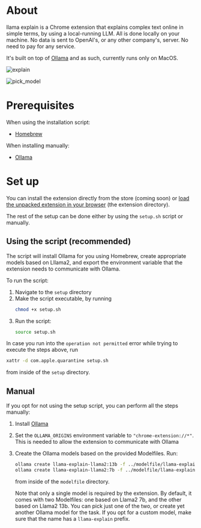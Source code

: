 # About
llama explain is a Chrome extension that explains complex text online in simple terms, by using a local-running LLM. All is done locally on your machine. No data is sent to OpenAI's, or any other company's, server. No need to pay for any service.

It's built on top of [Ollama](https://github.com/jmorganca/ollama) and as such, currently runs only on MacOS.

![explain](https://github.com/welniak/llama-explain/assets/13221950/d66b6a19-5de7-40ed-a9f6-79e22b07903d)

![pick_model](https://github.com/welniak/llama-explain/assets/13221950/e2a0776e-faac-44dc-a646-e146662d26f9)

# Prerequisites
When using the installation script:
- [Homebrew](https://brew.sh/)

When installing manually:
- [Ollama](https://github.com/jmorganca/ollama)

# Set up
You can install the extension directly from the store (coming soon) or [load the unpacked extension in your browser](https://developer.chrome.com/docs/extensions/mv3/getstarted/development-basics/#load-unpacked) (the extension directory).

The rest of the setup can be done either by using the `setup.sh` script or manually.

## Using the script (recommended)
The script will install Ollama for you using Homebrew, create appropriate models based on Lllama2, and export the environment variable that the extension needs to communicate with Ollama. 

To run the script:
1. Navigate to the `setup` directory
2. Make the script executable, by running
   ```bash
   chmod +x setup.sh
   ```
3. Run the script:
   ```bash
   source setup.sh
   ```

In case you run into the `operation not permitted` error while trying to execute the steps above, run

```bash
xattr -d com.apple.quarantine setup.sh
```

from inside of the `setup` directory.

## Manual
If you opt for not using the setup script, you can perform all the steps manually:
1. Install [Ollama](https://github.com/jmorganca/ollama)
2. Set the `OLLAMA_ORIGINS` environment variable to `"chrome-extension://*"`. This is needed to allow the extension to communicate with Ollama
3. Create the Ollama models based on the provided Modelfiles. Run:
   ```bash
   ollama create llama-explain-llama2:13b -f ../modelfile/llama-explain-llama2-13b-modelfile
   ollama create llama-explain-llama2:7b -f ../modelfile/llama-explain-llama2-7b-modelfile
   ```

   from inside of the `modelfile` directory.

   Note that only a single model is required by the extension. By default, it comes with two Modelfiles: one based on Llama2 7b, and the other based on Llama2 13b. You can pick just one of the two, or create yet another Ollama model for the task. If you opt for a custom model, make sure that the name has a `llama-explain` prefix.
